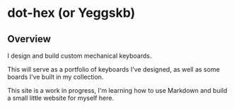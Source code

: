 # dot-hex (or Yeggskb)

## Overview
I design and build custom mechanical keyboards.

This will serve as a portfolio of keyboards I've designed, as well as some boards I've built in my collection.

This site is a work in progress, I'm learning how to use Markdown and build a small little website for myself here.